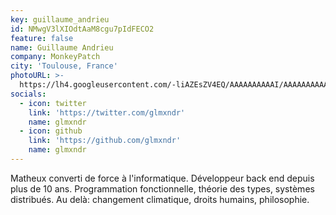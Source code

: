 ```yaml
---
key: guillaume_andrieu
id: NMwgV3lXIOdtAaM8cgu7pIdFECO2
feature: false
name: Guillaume Andrieu
company: MonkeyPatch
city: 'Toulouse, France'
photoURL: >-
  https://lh4.googleusercontent.com/-liAZEsZV4EQ/AAAAAAAAAAI/AAAAAAAAAAA/ACHi3rdQcFzX4PoD_wGPLFBPbjSykxVWhg/mo/photo.jpg
socials:
  - icon: twitter
    link: 'https://twitter.com/glmxndr'
    name: glmxndr
  - icon: github
    link: 'https://github.com/glmxndr'
    name: glmxndr
---
```

Matheux converti de force à l'informatique.
Développeur back end depuis plus de 10 ans.
Programmation fonctionnelle, théorie des types, systèmes distribués.
Au delà: changement climatique, droits humains, philosophie.